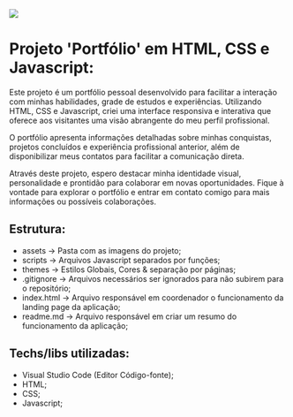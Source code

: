<img src="https://raw.githubusercontent.com/victorgenari/portfolio/main/assets/images/general/app.jpg">

# Projeto 'Portfólio' em HTML, CSS e Javascript:

Este projeto é um portfólio pessoal desenvolvido para facilitar a interação com minhas habilidades, grade de estudos e experiências. Utilizando HTML, CSS e Javascript, criei uma interface responsiva e interativa que oferece aos visitantes uma visão abrangente do meu perfil profissional.

O portfólio apresenta informações detalhadas sobre minhas conquistas, projetos concluídos e experiência profissional anterior, além de disponibilizar meus contatos para facilitar a comunicação direta.

Através deste projeto, espero destacar minha identidade visual, personalidade e prontidão para colaborar em novas oportunidades. Fique à vontade para explorar o portfólio e entrar em contato comigo para mais informações ou possíveis colaborações.

## Estrutura:

- assets -> Pasta com as imagens do projeto;
- scripts -> Arquivos Javascript separados por funções;
- themes -> Estilos Globais, Cores & separação por páginas;
- .gitignore -> Arquivos necessários ser ignorados para não subirem para o repositório;
- index.html -> Arquivo responsável em coordenador o funcionamento da landing page da aplicação;
- readme.md -> Arquivo responsável em criar um resumo do funcionamento da aplicação;

## Techs/libs utilizadas:

- Visual Studio Code (Editor Código-fonte);
- HTML;
- CSS;
- Javascript;
